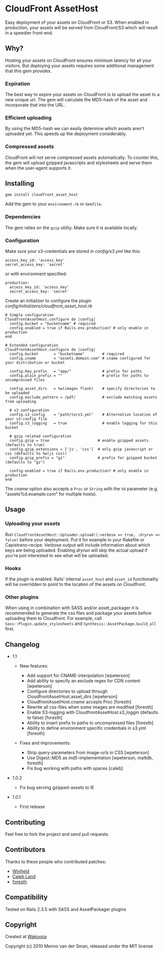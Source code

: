 # CloudFront AssetHost

Easy deployment of your assets on CloudFront or S3. When enabled in production, your assets will be served from CloudFront/S3 which will result in a speedier front-end.

## Why?

Hosting your assets on CloudFront ensures minimum latency for all your visitors. But deploying your assets requires some additional management that this gem provides.

### Expiration

The best way to expire your assets on CloudFront is to upload the asset to a new unique url. The gem will calculate the MD5-hash of the asset and incorporate that into the URL.

### Efficient uploading

By using the MD5-hash we can easily determine which assets aren't uploaded yet. This speeds up the deployment considerably.

### Compressed assets

CloudFront will not serve compressed assets automatically. To counter this, the gem will upload gzipped javascripts and stylesheets and serve them when the user-agent supports it.

## Installing

    gem install cloudfront_asset_host

Add the gem to your `environment.rb` or `Gemfile`.

### Dependencies

The gem relies on the `gzip` utility. Make sure it is available locally.

### Configuration

Make sure your s3-credentials are stored in _config/s3.yml_ like this:

    access_key_id: 'access_key'
    secret_access_key: 'secret'

or with environment specified:

    production:
      access_key_id: 'access_key'
      secret_access_key: 'secret'

Create an initializer to configure the plugin _config/initializers/cloudfront_asset_host.rb_

    # Simple configuration
    CloudfrontAssetHost.configure do |config|
      config.bucket = "bucketname" # required
      config.enabled = true if Rails.env.production? # only enable in production
    end

    # Extended configuration
    CloudfrontAssetHost.configure do |config|
      config.bucket       = "bucketname"        # required
      config.cname        = "assets.domain.com" # cname configured for your distribution or bucket

      config.key_prefix   = "app/"              # prefix for paths
      config.plain_prefix = ""                  # prefix for paths to uncompressed files

      config.asset_dirs   = %w(images flash)    # specify directories to be uploaded
      config.exclude_pattern = /pdf/            # exclude matching assets from uploading

      # s3 configuration
      config.s3_config    = "path/to/s3.yml"    # Alternative location of your s3-config file
      config.s3_logging   = true                # enable logging for this bucket

      # gzip related configuration
      config.gzip = true                      # enable gzipped assets (defaults to true)
      config.gzip_extensions = ['js', 'css']  # only gzip javascript or css (defaults to %w(js css))
      config.gzip_prefix = "gz"               # prefix for gzipped bucket (defaults to "gz")

      config.enabled = true if Rails.env.production? # only enable in production
    end

The _cname_ option also accepts a `Proc` or `String` with the `%d` parameter (e.g. "assets%d.example.com" for multiple hosts).

## Usage

### Uploading your assets
Run `CloudfrontAssetHost::Uploader.upload!(:verbose => true, :dryrun => false)` before your deployment. Put it for example in your Rakefile or Capistrano-recipe. Verbose output will include information about which keys are being uploaded. Enabling _dryrun_ will skip the actual upload if you're just interested to see what will be uploaded.

### Hooks
If the plugin is enabled. Rails' internal `asset_host` and `asset_id` functionality will be overridden to point to the location of the assets on Cloudfront.

### Other plugins
When using in combination with SASS and/or asset_packager it is recommended to generate the css files and package your assets before uploading them to Cloudfront. For example, call     `Sass::Plugin.update_stylesheets` and `Synthesis::AssetPackage.build_all` first.

## Changelog

  - 1.1
    - New features:
      - Add support for CNAME-interpolation [wpeterson]
      - Add ability to specify an exclude regex for CDN content [wpeterson]
      - Configure directories to upload through CloudfrontAssetHost.asset_dirs [wpeterson]
      - CloudfrontAssetHost.cname accepts Proc [foresth]
      - Rewrite all css-files when some images are modified [foresth]
      - Enable S3-logging with CloudfrontAssetHost.s3_loggin (defaults to false) [foresth]
      - Ability to insert prefix to paths to uncompressed files [foresth]
      - Ability to define environment specific credentials in s3.yml [foresth]

    - Fixes and improvements:
      - Strip query-parameters from image-urls in CSS [wpeterson]
      - Use Digest::MD5 as md5-implementation [wpeterson, mattdb, foresth]
      - Fix bug working with paths with spaces [caleb]

  - 1.0.2
    - Fix bug serving gzipped-assets to IE

  - 1.0.1
    - First release

## Contributing

Feel free to fork the project and send pull requests.

## Contributors

Thanks to these people who contributed patches:

  * [Winfield](http://github.com/wpeterson)
  * [Caleb Land](http://github.com/caleb)
  * [foresth](http://github.com/foresth)

## Compatibility

Tested on Rails 2.3.5 with SASS and AssetPackager plugins

## Copyright

Created at [Wakoopa](http://wakoopa.com)

Copyright (c) 2010 Menno van der Sman, released under the MIT license
